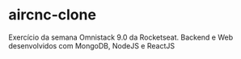 # aircnc-clone
Exercício da semana Omnistack 9.0 da Rocketseat.
Backend e Web desenvolvidos com MongoDB, NodeJS e ReactJS
